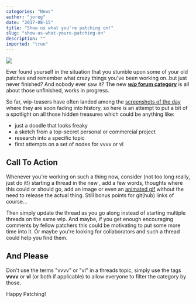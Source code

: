 ```yaml
---
categories: "News"
author: "joreg"
date: "2017-08-15"
title: "Show us what you're patching on!"
slug: "show-us-what-youre-patching-on"
description: ""
imported: "true"
---
```



![](https://media.giphy.com/media/3o8dFyYG1HuMX3lXAQ/giphy.gif) 

Ever found yourself in the situation that you stumble upon some of your old patches and remember what crazy things you've been working on..but just never finished? And nobody ever saw it? The new **[*wip* forum category](https://discourse.vvvv.org/c/wip)** is all about those unfinished, works in progress.

So far, wip-teasers have often landed among the [screenshots of the day](/blog/26) where they are soon fading into history, so here is an attempt to put a bit of a spotlight on all those hidden treasures which could be anything like:

- just a doodle that looks freaky
- a sketch from a top-secret personal or commercial project
- research into a specific topic
- first attempts on a set of nodes for vvvv or vl

## Call To Action
Whenever you're working on such a thing now, consider (not too long really, just do it!) starting a thread in the new , add a few words, thoughts where this could or should go, add an image or even an [animated gif](/blog/2016/introducing-the-rekorder) without the need to release the actual thing. Still bonus points for git(hub) links of course...

Then simply update the thread as you go along instead of starting multiple threads on the same wip. And maybe, if you get enough encouraging comments by fellow patchers this could be motivating to put some more time into it. Or maybe you're looking for collaborators and such a thread could help you find them.

## And Please
Don't use the terms "vvvv" or "vl" in a threads topic, simply use the tags **vvvv** or **vl** (or both if applicable) to allow everyone to filter the category by those.

Happy Patching!